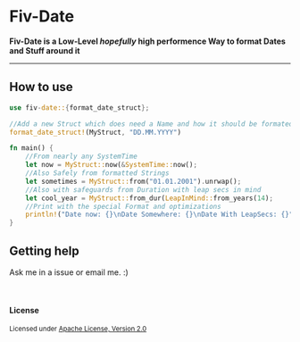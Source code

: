 # Fiv-Date
**Fiv-Date is a Low-Level ***hopefully*** high performence Way to format Dates and Stuff around it**

---

## How to use

```rust
use fiv-date::{format_date_struct};

//Add a new Struct which does need a Name and how it should be formated as a ISO 8601 String
format_date_struct!(MyStruct, "DD.MM.YYYY")

fn main() {
    //From nearly any SystemTime
    let now = MyStruct::now(&SystemTime::now();
    //Also Safely from formatted Strings
    let sometimes = MyStruct::from("01.01.2001").unrwap();
    //Also with safeguards from Duration with leap secs in mind
    let cool_year = MyStruct::from_dur(LeapInMind::from_years(14);
    //Print with the special Format and optimizations
    println!("Date now: {}\nDate Somewhere: {}\nDate With LeapSecs: {}", now, sometimes, coolyear);
}
```

## Getting help

Ask me in a issue or email me. :)

<br>

#### License

<sup>
Licensed under <a href="LICENSE">Apache License, Version
2.0</a>
</sup>
